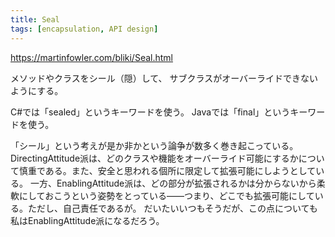 ```yaml
---
title: Seal
tags: [encapsulation, API design]
---
```


https://martinfowler.com/bliki/Seal.html

メソッドやクラスをシール（隠）して、
サブクラスがオーバーライドできないようにする。

C#では「sealed」というキーワードを使う。
Javaでは「final」というキーワードを使う。

「シール」という考えが是か非かという論争が数多く巻き起こっている。
DirectingAttitude派は、どのクラスや機能をオーバーライド可能にするかについて慎重である。また、安全と思われる個所に限定して拡張可能にしようとしている。
一方、EnablingAttitude派は、どの部分が拡張されるかは分からないから柔軟にしておこうという姿勢をとっている——つまり、どこでも拡張可能にしている。ただし、自己責任であるが。
だいたいいつもそうだが、この点についても私はEnablingAttitude派になるだろう。
